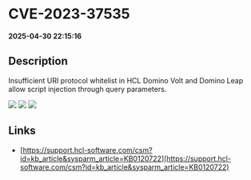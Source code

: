 # CVE-2023-37535

**2025-04-30 22:15:16**

## Description
Insufficient URI protocol whitelist in HCL Domino Volt and Domino Leap
allow script injection through query parameters.

![](https://img.shields.io/static/v1?label=Score&message=7.1&color=red)
![](https://img.shields.io/static/v1?label=Severity&message=HIGH&color=red)
![](https://img.shields.io/static/v1?label=CWE&message=XSS&color=green)

## Links
- [https://support.hcl-software.com/csm?id=kb_article&sysparm_article=KB0120722](https://support.hcl-software.com/csm?id=kb_article&sysparm_article=KB0120722)
